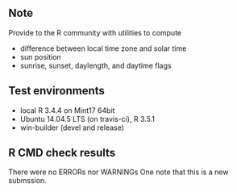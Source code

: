 ## Note
Provide to the R community with utilities to compute

- difference between local time zone and solar time
- sun position
- sunrise, sunset, daylength, and daytime flags


## Test environments
* local R 3.4.4 on Mint17 64bit
* Ubuntu 14.04.5 LTS (on travis-ci), R 3.5.1
* win-builder (devel and release)

## R CMD check results
There were no ERRORs nor WARNINGs 
One note that this is a new submssion.





  